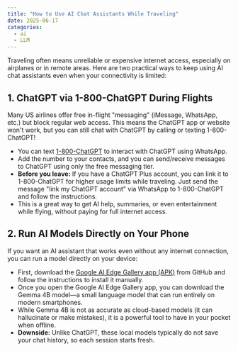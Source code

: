 ```yaml
---
title: "How to Use AI Chat Assistants While Traveling"
date: 2025-06-17
categories:
  - ai
  - LLM
---
```


Traveling often means unreliable or expensive internet access, especially on airplanes or in remote areas. Here are two practical ways to keep using AI chat assistants even when your connectivity is limited:

## 1. ChatGPT via 1-800-ChatGPT During Flights

Many US airlines offer free in-flight "messaging" (iMessage, WhatsApp, etc.) but block regular web access. This means the ChatGPT app or website won't work, but you can still chat with ChatGPT by calling or texting 1-800-ChatGPT!

- You can text [1-800-ChatGPT](https://help.openai.com/en/articles/10193193-1-800-chatgpt-calling-and-messaging-chatgpt-with-your-phone) to interact with ChatGPT using WhatsApp.
- Add the number to your contacts, and you can send/receive messages to ChatGPT using only the free messaging tier.
- **Before you leave:** If you have a ChatGPT Plus account, you can link it to 1-800-ChatGPT for higher usage limits while traveling. Just send the message "link my ChatGPT account" via WhatsApp to 1-800-ChatGPT and follow the instructions.
- This is a great way to get AI help, summaries, or even entertainment while flying, without paying for full internet access.

## 2. Run AI Models Directly on Your Phone

If you want an AI assistant that works even without any internet connection, you can run a model directly on your device:

- First, download the [Google AI Edge Gallery app (APK)](https://github.com/google-ai-edge/gallery) from GitHub and follow the instructions to install it manually.
- Once you open the Google AI Edge Gallery app, you can download the Gemma 4B model—a small language model that can run entirely on modern smartphones.
- While Gemma 4B is not as accurate as cloud-based models (it can hallucinate or make mistakes), it is a powerful tool to have in your pocket when offline.
- **Downside:** Unlike ChatGPT, these local models typically do not save your chat history, so each session starts fresh.
